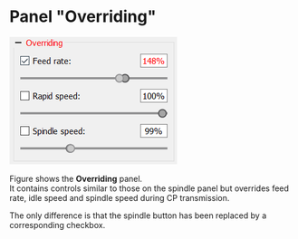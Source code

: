 # Panel "Overriding"

![Panel Overriding](../../img/overriding.png)

Figure shows the **Overriding** panel.  
It contains controls similar to those on the spindle panel but overrides feed rate, idle speed and spindle speed during CP transmission.

The only difference is that the spindle button has been replaced by a corresponding checkbox.